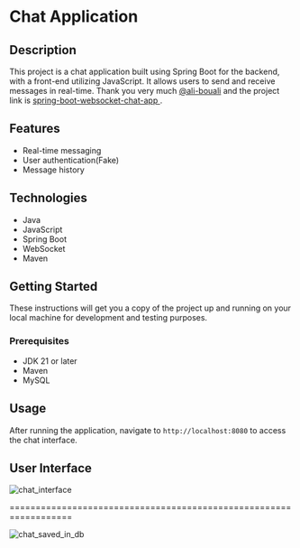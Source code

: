 # Chat Application

## Description
This project is a chat application built using Spring Boot for the backend, with a front-end utilizing JavaScript.
It allows users to send and receive messages in real-time. Thank you very much [@ali-bouali](https://github.com/ali-bouali) and the project link is [spring-boot-websocket-chat-app
](https://github.com/ali-bouali/spring-boot-websocket-chat-app).


## Features
- Real-time messaging
- User authentication(Fake) 
- Message history

## Technologies
- Java
- JavaScript
- Spring Boot
- WebSocket
- Maven

## Getting Started
These instructions will get you a copy of the project up and running on your local machine for development and testing purposes.

### Prerequisites
- JDK 21 or later
- Maven
- MySQL

## Usage
After running the application, navigate to `http://localhost:8080` to access the chat interface.

## User Interface
![chat_interface](https://github.com/user-attachments/assets/72ffd964-e16c-476b-beb5-7909ddf9b66a)

==================================================================

![chat_saved_in_db](https://github.com/user-attachments/assets/a859ae15-1f75-4336-88ec-aa0993cb2d23)

